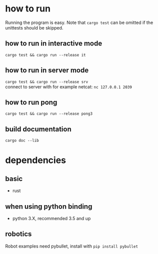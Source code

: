 # how to run
Running the program is easy. Note that `cargo test` can be omitted if the unittests should be skipped.
## how to run in interactive mode
`cargo test && cargo run --release it`
## how to run in server mode
`cargo test && cargo run --release srv`<br />
connect to server with for example netcat: `nc 127.0.0.1 2039`<br />
## how to run pong
`cargo test && cargo run --release pong3`
## build documentation
`cargo doc --lib`

# dependencies
## basic
* rust
## when using python binding
* python 3.X, recommended 3.5 and up
## robotics
Robot examples need pybullet, install with `pip install pybullet`

